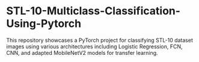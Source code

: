 # STL-10-Multiclass-Classification-Using-Pytorch
This repository showcases a PyTorch project for classifying STL-10 dataset images using various architectures including Logistic Regression, FCN, CNN, and adapted MobileNetV2 models for transfer learning.
